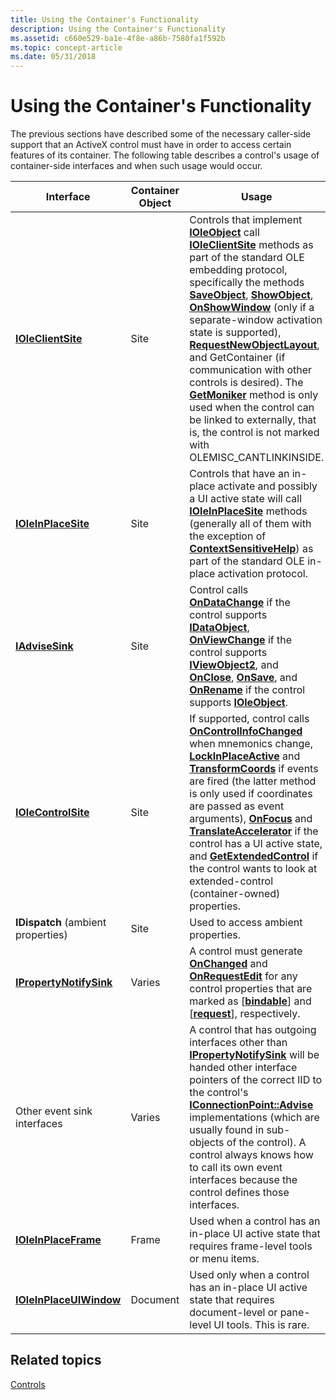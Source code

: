 ```yaml
---
title: Using the Container's Functionality
description: Using the Container's Functionality
ms.assetid: c660e529-ba1e-4f8e-a86b-7580fa1f592b
ms.topic: concept-article
ms.date: 05/31/2018
---
```


# Using the Container's Functionality

The previous sections have described some of the necessary caller-side support that an ActiveX control must have in order to access certain features of its container. The following table describes a control's usage of container-side interfaces and when such usage would occur.



| Interface                                                     | Container Object    | Usage                                                                                                                                                                                                                                                                                                                                                                                                                                                                                                                                                                                                                                                                                                                                                   |
|---------------------------------------------------------------|---------------------|---------------------------------------------------------------------------------------------------------------------------------------------------------------------------------------------------------------------------------------------------------------------------------------------------------------------------------------------------------------------------------------------------------------------------------------------------------------------------------------------------------------------------------------------------------------------------------------------------------------------------------------------------------------------------------------------------------------------------------------------------------|
| [**IOleClientSite**](/windows/desktop/api/OleIdl/nn-oleidl-ioleclientsite)<br/>           | Site<br/>     | Controls that implement [**IOleObject**](/windows/desktop/api/OleIdl/nn-oleidl-ioleobject) call [**IOleClientSite**](/windows/desktop/api/OleIdl/nn-oleidl-ioleclientsite) methods as part of the standard OLE embedding protocol, specifically the methods [**SaveObject**](/windows/desktop/api/OleIdl/nf-oleidl-ioleclientsite-saveobject), [**ShowObject**](/windows/desktop/api/OleIdl/nf-oleidl-ioleclientsite-showobject), [**OnShowWindow**](/windows/desktop/api/OleIdl/nf-oleidl-ioleclientsite-onshowwindow) (only if a separate-window activation state is supported), [**RequestNewObjectLayout**](/windows/desktop/api/OleIdl/nf-oleidl-ioleclientsite-requestnewobjectlayout), and GetContainer (if communication with other controls is desired). The [**GetMoniker**](/windows/desktop/api/OleIdl/nf-oleidl-ioleclientsite-getmoniker) method is only used when the control can be linked to externally, that is, the control is not marked with OLEMISC\_CANTLINKINSIDE.<br/> |
| [**IOleInPlaceSite**](/windows/desktop/api/OleIdl/nn-oleidl-ioleinplacesite)<br/>         | Site<br/>     | Controls that have an in-place activate and possibly a UI active state will call [**IOleInPlaceSite**](/windows/desktop/api/OleIdl/nn-oleidl-ioleinplacesite) methods (generally all of them with the exception of [**ContextSensitiveHelp**](/windows/desktop/api/OleIdl/nf-oleidl-iolewindow-contextsensitivehelp)) as part of the standard OLE in-place activation protocol.<br/>                                                                                                                                                                                                                                                                                                                                                                                                                                  |
| [**IAdviseSink**](/windows/desktop/api/ObjIdl/nn-objidl-iadvisesink)<br/>                 | Site<br/>     | Control calls [**OnDataChange**](/windows/desktop/api/ObjIdl/nf-objidl-iadvisesink-ondatachange) if the control supports [**IDataObject**](/windows/desktop/api/ObjIdl/nn-objidl-idataobject), [**OnViewChange**](/windows/desktop/api/ObjIdl/nf-objidl-iadvisesink-onviewchange) if the control supports [**IViewObject2**](/windows/desktop/api/OleIdl/nn-oleidl-iviewobject2), and [**OnClose**](/windows/desktop/api/ObjIdl/nf-objidl-iadvisesink-onclose), [**OnSave**](/windows/desktop/api/ObjIdl/nf-objidl-iadvisesink-onsave), and [**OnRename**](/windows/desktop/api/ObjIdl/nf-objidl-iadvisesink-onrename) if the control supports [**IOleObject**](/windows/desktop/api/OleIdl/nn-oleidl-ioleobject).<br/>                                                                                                                                                                                                                                                                                                           |
| [**IOleControlSite**](/windows/desktop/api/OCIdl/nn-ocidl-iolecontrolsite)<br/>         | Site<br/>     | If supported, control calls [**OnControlInfoChanged**](/windows/desktop/api/OCIdl/nf-ocidl-iolecontrolsite-oncontrolinfochanged) when mnemonics change, [**LockInPlaceActive**](/windows/desktop/api/OCIdl/nf-ocidl-iolecontrolsite-lockinplaceactive) and [**TransformCoords**](/windows/desktop/api/OCIdl/nf-ocidl-iolecontrolsite-transformcoords) if events are fired (the latter method is only used if coordinates are passed as event arguments), [**OnFocus**](/windows/desktop/api/OCIdl/nf-ocidl-iolecontrolsite-onfocus) and [**TranslateAccelerator**](/windows/desktop/api/OCIdl/nf-ocidl-iolecontrolsite-translateaccelerator) if the control has a UI active state, and [**GetExtendedControl**](/windows/desktop/api/OCIdl/nf-ocidl-iolecontrolsite-getextendedcontrol) if the control wants to look at extended-control (container-owned) properties.<br/>                                                                       |
| **IDispatch** (ambient properties)<br/>                 | Site<br/>     | Used to access ambient properties.<br/>                                                                                                                                                                                                                                                                                                                                                                                                                                                                                                                                                                                                                                                                                                           |
| [**IPropertyNotifySink**](/windows/desktop/api/OCIdl/nn-ocidl-ipropertynotifysink)<br/> | Varies<br/>   | A control must generate [**OnChanged**](/windows/desktop/api/OCIdl/nf-ocidl-ipropertynotifysink-onchanged) and [**OnRequestEdit**](/windows/desktop/api/OCIdl/nf-ocidl-ipropertynotifysink-onrequestedit) for any control properties that are marked as \[[**bindable**](/windows/desktop/Midl/bindable)\] and \[[**request**](/windows/desktop/Midl/requestedit)\], respectively.<br/>                                                                                                                                                                                                                                                                                                                                                                                                                                                             |
| Other event sink interfaces<br/>                        | Varies<br/>   | A control that has outgoing interfaces other than [**IPropertyNotifySink**](/windows/desktop/api/OCIdl/nn-ocidl-ipropertynotifysink) will be handed other interface pointers of the correct IID to the control's [**IConnectionPoint::Advise**](/windows/desktop/api/OCIdl/nf-ocidl-iconnectionpoint-advise) implementations (which are usually found in sub-objects of the control). A control always knows how to call its own event interfaces because the control defines those interfaces.<br/>                                                                                                                                                                                                                                                                                                              |
| [**IOleInPlaceFrame**](/windows/desktop/api/OleIdl/nn-oleidl-ioleinplaceframe)<br/>       | Frame<br/>    | Used when a control has an in-place UI active state that requires frame-level tools or menu items.<br/>                                                                                                                                                                                                                                                                                                                                                                                                                                                                                                                                                                                                                                           |
| [**IOleInPlaceUIWindow**](/windows/desktop/api/OleIdl/nn-oleidl-ioleinplaceuiwindow)<br/> | Document<br/> | Used only when a control has an in-place UI active state that requires document-level or pane-level UI tools. This is rare.<br/>                                                                                                                                                                                                                                                                                                                                                                                                                                                                                                                                                                                                                  |



 

## Related topics

<dl> <dt>

[Controls](controls.md)
</dt> </dl>

 

